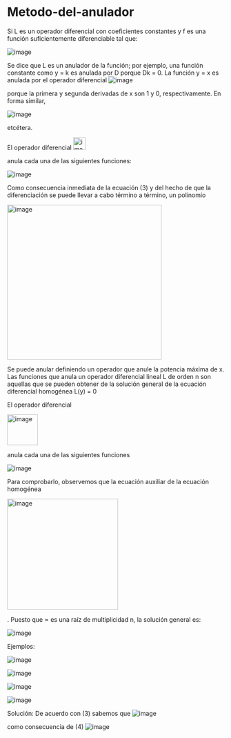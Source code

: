 # Metodo-del-anulador

Si L es un operador diferencial con coeficientes constantes y f es una función suficientemente diferenciable tal que:

![image](https://user-images.githubusercontent.com/105259381/176541716-47b5ebf2-7052-4502-88e3-3d66938800bd.png)

Se dice que L es un anulador de la función; por ejemplo, una función constante como y = k es anulada por D porque Dk = 0. La función y = x es anulada por el operador diferencial ![image](https://user-images.githubusercontent.com/105259381/176541785-7a16160b-cd4a-4ee0-93bf-a654fb87902a.png)

porque la primera y segunda derivadas de x son 1 y 0, respectivamente. En forma similar,

![image](https://user-images.githubusercontent.com/105259381/176541928-d86e97b1-baa0-4da7-a623-bc6b39eb52b8.png)

etcétera.

El operador diferencial  <img width="29" alt="image" src="https://user-images.githubusercontent.com/105259381/176542058-d52d9c96-e7b5-464c-9694-7287fd0f4993.png">

anula cada una de las siguientes funciones:

![image](https://user-images.githubusercontent.com/105259381/176542143-0d3bdb35-5bd8-4dc1-a1a9-6aea4e375e4e.png)


Como consecuencia inmediata de la ecuación (3) y del hecho de que la diferenciación se puede llevar a cabo término a término, un polinomio

<img width="358" alt="image" src="https://user-images.githubusercontent.com/105259381/176542211-c4d68aaf-87c7-48e2-8827-fda68032a232.png">

Se puede anular definiendo un operador que anule la potencia máxima de x. Las funciones que anula un operador diferencial lineal L de orden n son aquellas que se pueden obtener de la solución general de la ecuación diferencial homogénea L(y) = 0

El operador diferencial 

<img width="71" alt="image" src="https://user-images.githubusercontent.com/105259381/176542302-8925e175-1b93-4fb3-b63f-5fa543b96637.png">

anula cada una de las siguientes funciones

![image](https://user-images.githubusercontent.com/105259381/176542426-0b647d86-620f-4d59-b5ed-dfe9ec57127c.png)


Para comprobarlo, observemos que la ecuación auxiliar de la ecuación homogénea

<img width="257" alt="image" src="https://user-images.githubusercontent.com/105259381/176542517-1eed0536-cd4d-4042-acb7-78f117d13fd9.png">


. Puesto que ∝ es una raíz de multiplicidad n, la solución  general es:

![image](https://user-images.githubusercontent.com/105259381/176542600-42f9a9f8-200b-4d79-99cd-501b79e6e135.png)


Ejemplos:

![image](https://user-images.githubusercontent.com/105259381/176545219-3e727a20-5741-4bf3-959a-deb35dc87603.png)

![image](https://user-images.githubusercontent.com/105259381/176545558-f101f370-35b2-4f41-a7b5-5cf5df758f9b.png)


![image](https://user-images.githubusercontent.com/105259381/176545637-61b1e9a8-fabb-4bcd-af39-eb04fbd544aa.png)


![image](https://user-images.githubusercontent.com/105259381/176546402-04fd2388-dff3-4780-be38-3e964f2ac048.png)

Solución: De acuerdo con (3) sabemos que  ![image](https://user-images.githubusercontent.com/105259381/176546475-762ce64f-5d3c-4093-a1bd-3735947e46e6.png)

como consecuencia de (4)
![image](https://user-images.githubusercontent.com/105259381/176546530-913e9b23-ac33-4177-a415-efb03ab77a55.png)




